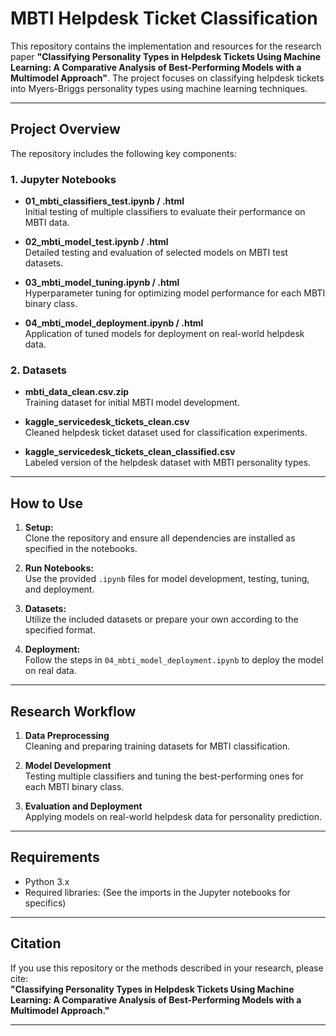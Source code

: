 # MBTI Helpdesk Ticket Classification

This repository contains the implementation and resources for the research paper **"Classifying Personality Types in Helpdesk Tickets Using Machine Learning: A Comparative Analysis of Best-Performing Models with a Multimodel Approach"**. The project focuses on classifying helpdesk tickets into Myers-Briggs personality types using machine learning techniques.

---

## Project Overview

The repository includes the following key components:

### 1. **Jupyter Notebooks**
- **01_mbti_classifiers_test.ipynb / .html**  
  Initial testing of multiple classifiers to evaluate their performance on MBTI data.
  
- **02_mbti_model_test.ipynb / .html**  
  Detailed testing and evaluation of selected models on MBTI test datasets.
  
- **03_mbti_model_tuning.ipynb / .html**  
  Hyperparameter tuning for optimizing model performance for each MBTI binary class.

- **04_mbti_model_deployment.ipynb / .html**  
  Application of tuned models for deployment on real-world helpdesk data.

### 2. **Datasets**
- **mbti_data_clean.csv.zip**  
  Training dataset for initial MBTI model development.
  
- **kaggle_servicedesk_tickets_clean.csv**  
  Cleaned helpdesk ticket dataset used for classification experiments.
  
- **kaggle_servicedesk_tickets_clean_classified.csv**  
  Labeled version of the helpdesk dataset with MBTI personality types.

---

## How to Use

1. **Setup:**  
   Clone the repository and ensure all dependencies are installed as specified in the notebooks.

2. **Run Notebooks:**  
   Use the provided `.ipynb` files for model development, testing, tuning, and deployment.

3. **Datasets:**  
   Utilize the included datasets or prepare your own according to the specified format.

4. **Deployment:**  
   Follow the steps in `04_mbti_model_deployment.ipynb` to deploy the model on real data.

---

## Research Workflow

1. **Data Preprocessing**  
   Cleaning and preparing training datasets for MBTI classification.

2. **Model Development**  
   Testing multiple classifiers and tuning the best-performing ones for each MBTI binary class.

3. **Evaluation and Deployment**  
   Applying models on real-world helpdesk data for personality prediction.

---

## Requirements

- Python 3.x
- Required libraries: (See the imports in the Jupyter notebooks for specifics)

---

## Citation

If you use this repository or the methods described in your research, please cite:  
**"Classifying Personality Types in Helpdesk Tickets Using Machine Learning: A Comparative Analysis of Best-Performing Models with a Multimodel Approach."**

---
